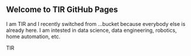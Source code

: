 ## Welcome to TIR GitHub Pages

I am TIR and I recently switched from ...bucket because everybody else is already here.
I am intested in data science, data engineering, robotics, home automation, etc.

TIR



